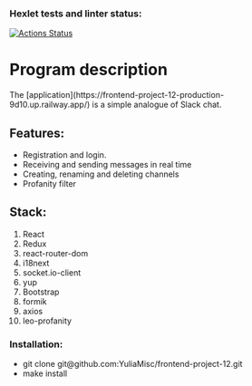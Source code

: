 ### Hexlet tests and linter status:
[![Actions Status](https://github.com/YuliaMisc/frontend-project-12/workflows/hexlet-check/badge.svg)](https://github.com/YuliaMisc/frontend-project-12/actions)

<h1>Program description</h1>
The [application](https://frontend-project-12-production-9d10.up.railway.app/) is a simple analogue of Slack chat.

<h2>Features:</h2>
<ul>
  <li>Registration and login.</li>
  <li>Receiving and sending messages in real time</li>
  <li>Creating, renaming and deleting channels</li>
  <li>Profanity filter</li>
</ul>

<h2>Stack:</h2>
<ol>
  <li>React</li>
  <li>Redux</li>
  <li>react-router-dom</li>
  <li>i18next</li>
  <li>socket.io-client</li>
  <li>yup</li>
  <li>Bootstrap</li>
  <li>formik</li>
  <li>axios</li>
  <li>leo-profanity</li>
</ol>

<h3>Installation:</h3>
<ul>
  <li>git clone git@github.com:YuliaMisc/frontend-project-12.git</li>
  <li>make install</li>
</ul>
